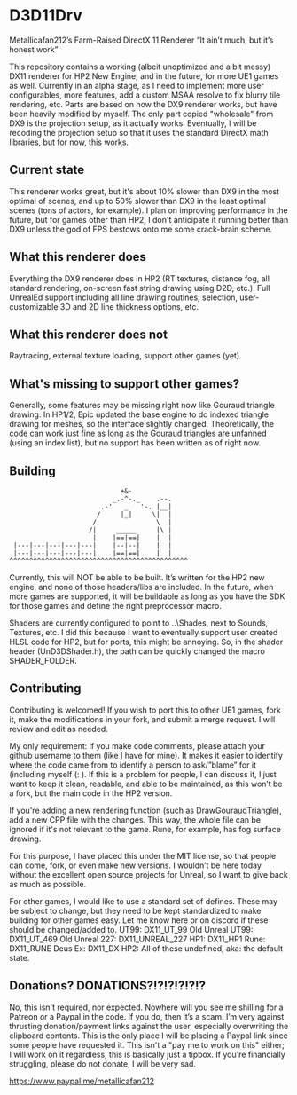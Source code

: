 # D3D11Drv
Metallicafan212’s Farm-Raised DirectX 11 Renderer
“It ain’t much, but it’s honest work”

This repository contains a working (albeit unoptimized and a bit messy) DX11 renderer for HP2 New Engine, and in the future, for more UE1 games as well.
Currently in an alpha stage, as I need to implement more user configurables, more features, add a custom MSAA resolve to fix blurry tile rendering, etc.
Parts are based on how the DX9 renderer works, but have been heavily modified by myself. The only part copied "wholesale" from DX9 is the projection setup, as it actually works.
Eventually, I will be recoding the projection setup so that it uses the standard DirectX math libraries, but for now, this works.

## Current state
This renderer works great, but it's about 10% slower than DX9 in the most optimal of scenes, and up to 50% slower than DX9 in the least optimal scenes (tons of actors, for example).
I plan on improving performance in the future, but for games other than HP2, I don't anticipate it running better than DX9 unless the god of FPS bestows onto me some crack-brain scheme.

## What this renderer does
Everything the DX9 renderer does in HP2 (RT textures, distance fog, all standard rendering, on-screen fast string drawing using D2D, etc.).
Full UnrealEd support including all line drawing routines, selection, user-customizable 3D and 2D line thickness options, etc.

## What this renderer does not
Raytracing, external texture loading, support other games (yet).

## What's missing to support other games?
Generally, some features may be missing right now like Gouraud triangle drawing. In HP1/2, Epic updated the base engine to do indexed triangle drawing for meshes, so the interface slightly changed.
Theoretically, the code can work just fine as long as the Gouraud triangles are unfanned (using an index list), but no support has been written as of right now.

## Building
```
                            +&-
                          _.-^-._    .--.
                       .-'   _   '-. |__|
                      /     |_|     \|  |
                     /               \  |
                    /|     _____     |\ |
                     |    |==|==|    |  |
 |---|---|---|---|---|    |--|--|    |  |
 |---|---|---|---|---|    |==|==|    |  |
^^^^^^^^^^^^^^^^^^^^^^^^^^^^^^^^^^^^^^^^^^^^^
```
Currently, this will NOT be able to be built. It’s written for the HP2 new engine, and none of those headers/libs are included. In the future, when more games are supported, it will be buildable as long as you have the SDK for those games and define the right preprocessor macro.

Shaders are currently configured to point to ..\Shades, next to Sounds, Textures, etc. I did this because I want to eventually support user created HLSL code for HP2, but for ports, this might be annoying. So, in the shader header (UnD3DShader.h), the path can be quickly changed the macro SHADER_FOLDER.

## Contributing
Contributing is welcomed! If you wish to port this to other UE1 games, fork it, make the modifications in your fork, and submit a merge request. I will review and edit as needed.

My only requirement: if you make code comments, please attach your github username to them (like I have for mine). It makes it easier to identify where the code came from to identify a person to ask/”blame” for it (including myself (: ). If this is a problem for people, I can discuss it, I just want to keep it clean, readable, and able to be maintained, as this won’t be a fork, but the main code in the HP2 version.

If you're adding a new rendering function (such as DrawGouraudTriangle), add a new CPP file with the changes. This way, the whole file can be ignored if it's not relevant to the game. Rune, for example, has fog surface drawing.

For this purpose, I have placed this under the MIT license, so that people can come, fork, or even make new versions. I wouldn’t be here today without the excellent open source projects for Unreal, so I want to give back as much as possible.

For other games, I would like to use a standard set of defines. These may be subject to change, but they need to be kept standardized to make building for other games easy.
Let me know here or on discord if these should be changed/added to.
UT99: DX11_UT_99
Old Unreal UT99: DX11_UT_469
Old Unreal 227: DX11_UNREAL_227
HP1: DX11_HP1
Rune: DX11_RUNE
Deus Ex: DX11_DX
HP2: All of these undefined, aka: the default state.


## Donations? DONATIONS?!?!?!?!?!?
No, this isn't required, nor expected. Nowhere will you see me shilling for a Patreon or a Paypal in the code. If you do, then it’s a scam. I’m very against thrusting donation/payment links against the user, especially overwriting the clipboard contents. This is the only place I will be placing a Paypal link since some people have requested it.
This isn't a "pay me to work on this" either; I will work on it regardless, this is basically just a tipbox. If you're financially struggling, please do not donate, I will be very sad.

https://www.paypal.me/metallicafan212
